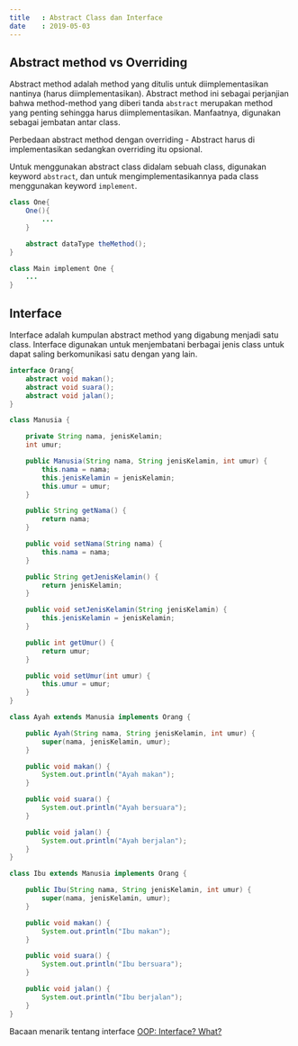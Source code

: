 ```yaml
---
title   : Abstract Class dan Interface
date    : 2019-05-03
---
```


## Abstract method vs Overriding

Abstract method adalah method yang ditulis untuk diimplementasikan nantinya
(harus diimplementasikan). Abstract method ini sebagai perjanjian bahwa
method-method yang diberi tanda `abstract` merupakan method yang penting
sehingga harus diimplementasikan. Manfaatnya, digunakan sebagai jembatan antar
class.

Perbedaan abstract method dengan overriding - Abstract harus di implementasikan
sedangkan overriding itu opsional.

Untuk menggunakan abstract class didalam sebuah class, digunakan keyword
`abstract`, dan untuk mengimplementasikannya pada class menggunakan keyword
`implement`.

```java
class One{
    One(){
        ...
    }

    abstract dataType theMethod();
}

class Main implement One {
    ...
}
```

## Interface

Interface adalah kumpulan abstract method yang digabung menjadi satu class.
Interface digunakan untuk menjembatani berbagai jenis class untuk dapat saling
berkomunikasi satu dengan yang lain.

```java
interface Orang{
    abstract void makan();
    abstract void suara();
    abstract void jalan();
}

class Manusia {

    private String nama, jenisKelamin;
    int umur;

    public Manusia(String nama, String jenisKelamin, int umur) {
        this.nama = nama;
        this.jenisKelamin = jenisKelamin;
        this.umur = umur;
    }

    public String getNama() {
        return nama;
    }

    public void setNama(String nama) {
        this.nama = nama;
    }

    public String getJenisKelamin() {
        return jenisKelamin;
    }

    public void setJenisKelamin(String jenisKelamin) {
        this.jenisKelamin = jenisKelamin;
    }

    public int getUmur() {
        return umur;
    }

    public void setUmur(int umur) {
        this.umur = umur;
    }
}

class Ayah extends Manusia implements Orang {

    public Ayah(String nama, String jenisKelamin, int umur) {
        super(nama, jenisKelamin, umur);
    }

    public void makan() {
        System.out.println("Ayah makan");
    }

    public void suara() {
        System.out.println("Ayah bersuara");
    }

    public void jalan() {
        System.out.println("Ayah berjalan");
    }
}

class Ibu extends Manusia implements Orang {

    public Ibu(String nama, String jenisKelamin, int umur) {
        super(nama, jenisKelamin, umur);
    }

    public void makan() {
        System.out.println("Ibu makan");
    }

    public void suara() {
        System.out.println("Ibu bersuara");
    }

    public void jalan() {
        System.out.println("Ibu berjalan");
    }
}
```

Bacaan menarik tentang interface
[OOP: Interface? What?](https://medium.com/@Dewey92/oop-interface-what-ca16de0359af)
